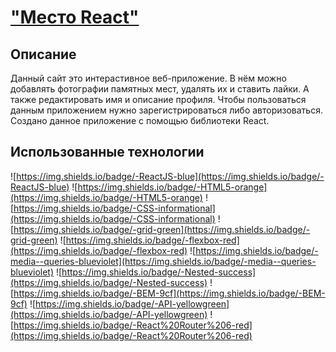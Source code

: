 ["Место React"](https://react-mesto-auth-heikkeb.vercel.app/)
================
## Описание

Данный сайт это интерастивное веб-приложение. В нём можно добавлять фотографии памятных мест, удалять их и ставить лайки. А также редактировать имя и описание профиля. 
Чтобы пользоваться данным приложением нужно зарегистрироваться либо авторизоваться.
Создано данное приложение с помощью библиотеки React.

## Использованные технологии

![https://img.shields.io/badge/-ReactJS-blue](https://img.shields.io/badge/-ReactJS-blue)
![https://img.shields.io/badge/-HTML5-orange](https://img.shields.io/badge/-HTML5-orange)
![https://img.shields.io/badge/-CSS-informational](https://img.shields.io/badge/-CSS-informational)
![https://img.shields.io/badge/-grid-green](https://img.shields.io/badge/-grid-green)
![https://img.shields.io/badge/-flexbox-red](https://img.shields.io/badge/-flexbox-red)
![https://img.shields.io/badge/-media--queries-blueviolet](https://img.shields.io/badge/-media--queries-blueviolet)
![https://img.shields.io/badge/-Nested-success](https://img.shields.io/badge/-Nested-success)
![https://img.shields.io/badge/-BEM-9cf](https://img.shields.io/badge/-BEM-9cf)
![https://img.shields.io/badge/-API-yellowgreen](https://img.shields.io/badge/-API-yellowgreen)
![https://img.shields.io/badge/-React%20Router%206-red](https://img.shields.io/badge/-React%20Router%206-red)
